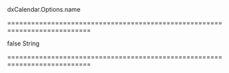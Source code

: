 <!--id-->dxCalendar.Options.name<!--/id-->
===========================================================================
<!--hidden-->false<!--/hidden-->
<!--type-->String<!--/type-->
===========================================================================

